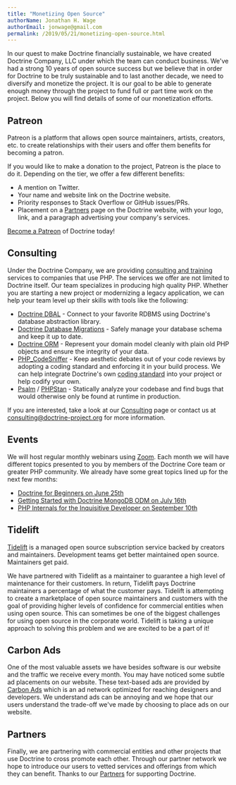 ```yaml
---
title: "Monetizing Open Source"
authorName: Jonathan H. Wage
authorEmail: jonwage@gmail.com
permalink: /2019/05/21/monetizing-open-source.html
---
```


In our quest to make Doctrine financially sustainable, we have created
Doctrine Company, LLC under which the team can conduct business. We've had a strong
10 years of open source success but we believe that in order for Doctrine to be
truly sustainable and to last another decade, we need to diversify and monetize
the project. It is our goal to be able to generate enough money through the project
to fund full or part time work on the project. Below you will find details of some
of our monetization efforts.

## Patreon

Patreon is a platform that allows open source maintainers, artists, creators, etc. to create
relationships with their users and offer them benefits for becoming a patron.

If you would like to make a donation to the project, Patreon is the place to do it.
Depending on the tier, we offer a few different benefits:

- A mention on Twitter.
- Your name and website link on the Doctrine website.
- Priority responses to Stack Overflow or GitHub issues/PRs.
- Placement on a [Partners](/partners.html) page on the Doctrine website, with your logo, link, and a paragraph advertising your company's services.

[Become a Patreon](https://www.patreon.com/phpdoctrine) of Doctrine today!

## Consulting

Under the Doctrine Company, we are providing [consulting and training](/consulting.html)
services to companies that use PHP. The services we offer are not limited to Doctrine itself.
Our team specializes in producing high quality PHP. Whether you are starting a new project or
modernizing a legacy application, we can help your team level up their skills with tools
like the following:

- [Doctrine DBAL](/projects/dbal.html) - Connect to your favorite RDBMS using Doctrine's database abstraction library.
- [Doctrine Database Migrations](/projects/migrations.html) - Safely manage your database schema and keep it up to date.
- [Doctrine ORM](/projects/orm.html) - Represent your domain model cleanly with plain old PHP objects and ensure the integrity of your data.
- [PHP_CodeSniffer](https://github.com/squizlabs/PHP_CodeSniffer) - Keep aesthetic debates out of your code reviews by adopting a coding standard and enforcing it in your build process. We can help integrate Doctrine's own [coding standard](https://github.com/doctrine/coding-standard) into your project or help codify your own.
- [Psalm](https://psalm.dev/) / [PHPStan](https://github.com/phpstan/phpstan) - Statically analyze your codebase and find bugs that would otherwise only be found at runtime in production.

If you are interested, take a look at our [Consulting](/consulting.html) page or contact
us at [consulting@doctrine-project.org](mailto:consulting@doctrine-project.org) for more
information.

## Events

We will host regular monthly webinars using [Zoom](https://zoom.us/). Each month we will have different topics
presented to you by members of the Doctrine Core team or greater PHP community. We already have
some great topics lined up for the next few months:

- [Doctrine for Beginners on June 25th](/events/2/doctrine-for-beginners.html)
- [Getting Started with Doctrine MongoDB ODM on July 16th](/events/3/getting-started-with-doctrine-mongodb-odm.html)
- [PHP Internals for the Inquisitive Developer on September 10th](/events/1/php-internals-for-the-inquisitive-developer.html)

## Tidelift

[Tidelift](https://tidelift.com) is a managed open source subscription service backed by
creators and maintainers. Development teams get better maintained open source. Maintainers
get paid.

We have partnered with Tidelift as a maintainer to guarantee a high level of maintenance for their
customers. In return, Tidelift pays Doctrine maintainers a percentage of what the customer pays.
Tidelift is attempting to create a marketplace of open source maintainers and customers with the
goal of providing higher levels of confidence for commercial entities when using open source. This
can sometimes be one of the biggest challenges for using open source in the corporate world.
Tidelift is taking a unique approach to solving this problem and we are excited to be a part of it!

## Carbon Ads

One of the most valuable assets we have besides software is our website and the traffic we
receive every month. You may have noticed some subtle ad placements on our website. These
text-based ads are provided by [Carbon Ads](https://www.carbonads.net/) which is an ad network
optimized for reaching designers and developers. We understand ads can be annoying and we hope that
our users understand the trade-off we've made by choosing to place ads on our website.

## Partners

Finally, we are partnering with commercial entities and other projects that use Doctrine to cross
promote each other. Through our partner network we hope to introduce our users to vetted services
and offerings from which they can benefit. Thanks to our [Partners](/partners.html) for supporting
Doctrine.
